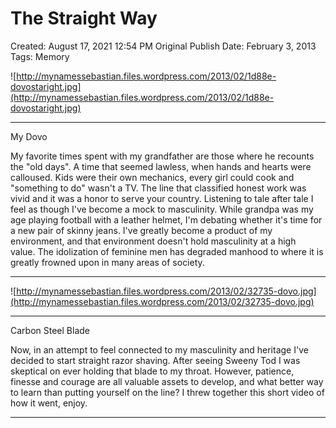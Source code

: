 # The Straight Way

Created: August 17, 2021 12:54 PM
Original Publish Date: February 3, 2013
Tags: Memory

![http://mynamessebastian.files.wordpress.com/2013/02/1d88e-dovostaright.jpg](http://mynamessebastian.files.wordpress.com/2013/02/1d88e-dovostaright.jpg)

---

My Dovo

My favorite times spent with my grandfather are those where he recounts the "old days". A time that seemed lawless, when hands and hearts were calloused. Kids were their own mechanics, every girl could cook and "something to do" wasn't a TV. The line that classified honest work was vivid and it was a honor to serve your country. Listening to tale after tale I feel as though I've become a mock to masculinity. While grandpa was my age playing football with a leather helmet, I'm debating whether it's time for a new pair of skinny jeans. I've greatly become a product of my environment, and that environment doesn't hold masculinity at a high value. The idolization of feminine men has degraded manhood to where it is greatly frowned upon in many areas of society.

---

![http://mynamessebastian.files.wordpress.com/2013/02/32735-dovo.jpg](http://mynamessebastian.files.wordpress.com/2013/02/32735-dovo.jpg)

---

Carbon Steel Blade

Now, in an attempt to feel connected to my masculinity and heritage I've decided to start straight razor shaving. After seeing Sweeny Tod I was skeptical on ever holding that blade to my throat. However, patience, finesse and courage are all valuable assets to develop, and what better way to learn than putting yourself on the line? I threw together this short video of how it went, enjoy.

---